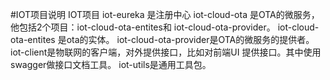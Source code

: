 #IOT项目说明
IOT项目
iot-eureka 是注册中心
iot-cloud-ota 是OTA的微服务，他包括2个项目：iot-cloud-ota-entites和	iot-cloud-ota-provider。
iot-cloud-ota-entites 是ota的实体。
iot-cloud-ota-provider是OTA的微服务的提供者。
iot-client是物联网的客户端，对外提供接口，比如对前端UI 提供接口。其中使用swagger做接口文档工具。
iot-utils是通用工具包。